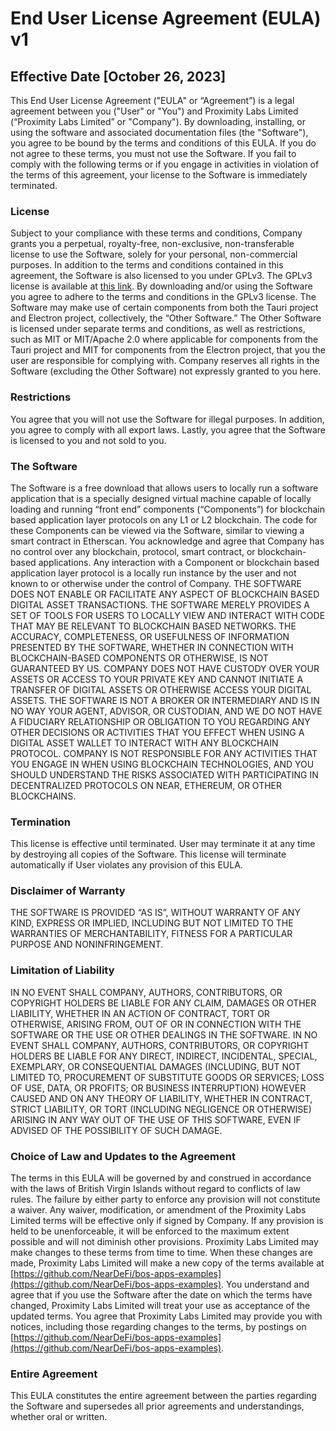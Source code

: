 # End User License Agreement (EULA) v1

## Effective Date [October 26, 2023]

This End User License Agreement ("EULA" or “Agreement”) is a legal agreement between you ("User" or "You") and Proximity Labs Limited (“Proximity Labs Limited” or "Company"). By downloading, installing, or using the software and associated documentation files (the "Software"), you agree to be bound by the terms and conditions of this EULA. If you do not agree to these terms, you must not use the Software. If you fail to comply with the following terms or if you engage in activities in violation of the terms of this agreement, your license to the Software is immediately terminated.

### License

Subject to your compliance with these terms and conditions, Company grants you a perpetual, royalty-free, non-exclusive, non-transferable license to use the Software, solely for your personal, non-commercial purposes. In addition to the terms and conditions contained in this agreement, the Software is also licensed to you under GPLv3. The GPLv3 license is available at [this link](https://github.com/NearDeFi/bos-apps-examples/blob/main/LICENSE.md). By downloading and/or using the Software you agree to adhere to the terms and conditions in the GPLv3 license.
The Software may make use of certain components from both the Tauri project and Electron project, collectively, the “Other Software.” The Other Software is licensed under separate terms and conditions, as well as restrictions, such as MIT or MIT/Apache 2.0 where applicable for components from the Tauri project and MIT for components from the Electron project, that you the user are responsible for complying with. Company reserves all rights in the Software (excluding the Other Software) not expressly granted to you here.

### Restrictions

You agree that you will not use the Software for illegal purposes. In addition, you agree to comply with all export laws. Lastly, you agree that the Software is licensed to you and not sold to you.

### The Software

The Software is a free download that allows users to locally run a software application that is a specially designed virtual machine capable of locally loading and running “front end” components (“Components”) for blockchain based application layer protocols on any L1 or L2 blockchain. The code for these Components can be viewed via the Software, similar to viewing a smart contract in Etherscan. You acknowledge and agree that Company has no control over any blockchain, protocol, smart contract, or blockchain-based applications. Any interaction with a Component or blockchain based application layer protocol is a locally run instance by the user and not known to or otherwise under the control of Company.
THE SOFTWARE DOES NOT ENABLE OR FACILITATE ANY ASPECT OF BLOCKCHAIN BASED DIGITAL ASSET TRANSACTIONS. THE SOFTWARE MERELY PROVIDES A SET OF TOOLS FOR USERS TO LOCALLY VIEW AND INTERACT WITH CODE THAT MAY BE RELEVANT TO BLOCKCHAIN BASED NETWORKS. THE ACCURACY, COMPLETENESS, OR USEFULNESS OF INFORMATION PRESENTED BY THE SOFTWARE, WHETHER IN CONNECTION WITH BLOCKCHAIN-BASED COMPONENTS OR OTHERWISE, IS NOT GUARANTEED BY US.
COMPANY DOES NOT HAVE CUSTODY OVER YOUR ASSETS OR ACCESS TO YOUR PRIVATE KEY AND CANNOT INITIATE A TRANSFER OF DIGITAL ASSETS OR OTHERWISE ACCESS YOUR DIGITAL ASSETS.
THE SOFTWARE IS NOT A BROKER OR INTERMEDIARY AND IS IN NO WAY YOUR AGENT, ADVISOR, OR CUSTODIAN, AND WE DO NOT HAVE A FIDUCIARY RELATIONSHIP OR OBLIGATION TO YOU REGARDING ANY OTHER DECISIONS OR ACTIVITIES THAT YOU EFFECT WHEN USING A DIGITAL ASSET WALLET TO INTERACT WITH ANY BLOCKCHAIN PROTOCOL.
COMPANY IS NOT RESPONSIBLE FOR ANY ACTIVITIES THAT YOU ENGAGE IN WHEN USING BLOCKCHAIN TECHNOLOGIES, AND YOU SHOULD UNDERSTAND THE RISKS ASSOCIATED WITH PARTICIPATING IN DECENTRALIZED PROTOCOLS ON NEAR, ETHEREUM, OR OTHER BLOCKCHAINS.

### Termination

This license is effective until terminated. User may terminate it at any time by destroying all copies of the Software. This license will terminate automatically if User violates any provision of this EULA.

### Disclaimer of Warranty

THE SOFTWARE IS PROVIDED “AS IS”, WITHOUT WARRANTY OF ANY KIND, EXPRESS OR IMPLIED, INCLUDING BUT NOT LIMITED TO THE WARRANTIES OF MERCHANTABILITY, FITNESS FOR A PARTICULAR PURPOSE AND NONINFRINGEMENT.

### Limitation of Liability

IN NO EVENT SHALL COMPANY, AUTHORS, CONTRIBUTORS, OR COPYRIGHT HOLDERS BE LIABLE FOR ANY CLAIM, DAMAGES OR OTHER LIABILITY, WHETHER IN AN ACTION OF CONTRACT, TORT OR OTHERWISE, ARISING FROM, OUT OF OR IN CONNECTION WITH THE SOFTWARE OR THE USE OR OTHER DEALINGS IN THE SOFTWARE. IN NO EVENT SHALL COMPANY, AUTHORS, CONTRIBUTORS, OR COPYRIGHT HOLDERS BE LIABLE FOR ANY DIRECT, INDIRECT, INCIDENTAL, SPECIAL, EXEMPLARY, OR CONSEQUENTIAL DAMAGES (INCLUDING, BUT NOT LIMITED TO, PROCUREMENT OF SUBSTITUTE GOODS OR SERVICES; LOSS OF USE, DATA, OR PROFITS; OR BUSINESS INTERRUPTION) HOWEVER CAUSED AND ON ANY THEORY OF LIABILITY, WHETHER IN CONTRACT, STRICT LIABILITY, OR TORT (INCLUDING NEGLIGENCE OR OTHERWISE) ARISING IN ANY WAY OUT OF THE USE OF THIS SOFTWARE, EVEN IF ADVISED OF THE POSSIBILITY OF SUCH DAMAGE.

### Choice of Law and Updates to the Agreement
The terms in this EULA will be governed by and construed in accordance with the laws of British Virgin Islands without regard to conflicts of law rules. The failure by either party to enforce any provision will not constitute a waiver. Any waiver, modification, or amendment of the Proximity Labs Limited terms will be effective only if signed by Company. If any provision is held to be unenforceable, it will be enforced to the maximum extent possible and will not diminish other provisions. Proximity Labs Limited may make changes to these terms from time to time. When these changes are made, Proximity Labs Limited will make a new copy of the terms available at [https://github.com/NearDeFi/bos-apps-examples](https://github.com/NearDeFi/bos-apps-examples). You understand and agree that if you use the Software after the date on which the terms have changed, Proximity Labs Limited will treat your use as acceptance of the updated terms. You agree that Proximity Labs Limited may provide you with notices, including those regarding changes to the terms, by postings on [https://github.com/NearDeFi/bos-apps-examples](https://github.com/NearDeFi/bos-apps-examples).

### Entire Agreement
This EULA constitutes the entire agreement between the parties regarding the Software and supersedes all prior agreements and understandings, whether oral or written.
